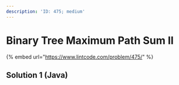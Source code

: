 ```yaml
---
description: 'ID: 475; medium'
---
```


# Binary Tree Maximum Path Sum II

{% embed url="https://www.lintcode.com/problem/475/" %}

## Solution 1 \(Java\)

```java

```


